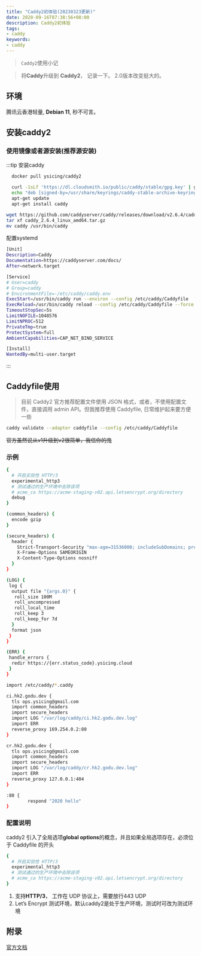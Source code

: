 ```yaml
---
title: "Caddy2初体验(20230323更新)"
date: 2020-09-16T07:38:56+08:00
description: Caddy2初体验
tags:
- caddy
keywords:
- caddy
---
```






> `Caddy2`使用小记

<!-- truncate -->

> 将**Caddy**升级到 **Caddy2**， 记录一下。 2.0版本改变挺大的。

## 环境

腾讯云香港轻量, **Debian 11**, 秒不可言。

## 安装caddy2

### 使用镜像或者源安装(推荐源安装)

:::tip 安装caddy

<Tabs>
  <TabItem value="docker" label="docker">

```bash title="caddy镜像"
  docker pull ysicing/caddy2
```
  </TabItem>
  <TabItem value="repo" label="repo(推荐)">

```bash title="caddy安装"
  curl -1sLf 'https://dl.cloudsmith.io/public/caddy/stable/gpg.key' | gpg --dearmor -o /usr/share/keyrings/caddy-stable-archive-keyring.gpg
  echo "deb [signed-by=/usr/share/keyrings/caddy-stable-archive-keyring.gpg] https://mirrors.ysicing.cloud/caddy/stable/deb/debian any-version main" | tee /etc/apt/sources.list.d/caddy.list
  apt-get update
  apt-get install caddy
```
  </TabItem>

<TabItem value="二进制" label="二进制">

```bash title="caddy安装"
wget https://github.com/caddyserver/caddy/releases/download/v2.6.4/caddy_2.6.4_linux_amd64.tar.gz
tar xf caddy_2.6.4_linux_amd64.tar.gz
mv caddy /usr/bin/caddy
```

配置systemd

```bash title="/etc/systemd/system/caddy.service"
[Unit]
Description=Caddy
Documentation=https://caddyserver.com/docs/
After=network.target

[Service]
# User=caddy
# Group=caddy
# EnvironmentFile=-/etc/caddy/caddy.env
ExecStart=/usr/bin/caddy run --environ --config /etc/caddy/Caddyfile
ExecReload=/usr/bin/caddy reload --config /etc/caddy/Caddyfile --force
TimeoutStopSec=5s
LimitNOFILE=1048576
LimitNPROC=512
PrivateTmp=true
ProtectSystem=full
AmbientCapabilities=CAP_NET_BIND_SERVICE

[Install]
WantedBy=multi-user.target
```

</TabItem>
</Tabs>

:::

## Caddyfile使用

> 目前 Caddy2 官方推荐配置文件使用 JSON 格式，或者，不使用配置文件，直接调用 admin API。但我推荐使用 Caddyfile, 日常维护起来要方便一些

```bash title="校验是否合法"
caddy validate --adapter caddyfile --config /etc/caddy/Caddyfile
```

<del>官方虽然说从v1升级到v2很简单，我信你的鬼</del>

### 示例

```bash title="/etc/caddy/Caddyfile"
{
  # 开启实验性 HTTP/3
  experimental_http3
  # 测试通过的生产环境中去除该项
  # acme_ca https://acme-staging-v02.api.letsencrypt.org/directory
  debug
}

(common_headers) {
  encode gzip
}

(secure_headers) {
  header {
    Strict-Transport-Security "max-age=31536000; includeSubDomains; preload"
    X-Frame-Options SAMEORIGIN
    X-Content-Type-Options nosniff
  }
}

(LOG) {
 log {
  output file "{args.0}" {
   roll_size 100M
   roll_uncompressed
   roll_local_time
   roll_keep 3
   roll_keep_for 7d
  }
  format json
 }
}

(ERR) {
 handle_errors {
  redir https://{err.status_code}.ysicing.cloud
 }
}

import /etc/caddy/*.caddy

```

```bash title="/etc/caddy/ysicing.caddy"
ci.hk2.godu.dev {
  tls ops.ysicing@gmail.com
  import common_headers
  import secure_headers
  import LOG "/var/log/caddy/ci.hk2.godu.dev.log"
  import ERR
  reverse_proxy 169.254.0.2:80
}

cr.hk2.godu.dev {
  tls ops.ysicing@gmail.com
  import common_headers
  import secure_headers
  import LOG "/var/log/caddy/cr.hk2.godu.dev.log"
  import ERR
  reverse_proxy 127.0.0.1:404
}

:80 {
        respond "2020 hello"
}
```

### 配置说明

caddy2 引入了全局选项**global options**的概念，并且如果全局选项存在，必须位于 Caddyfile 的开头

```bash title="全局配置"
{
  # 开启实验性 HTTP/3
  experimental_http3
  # 测试通过的生产环境中去除该项
  # acme_ca https://acme-staging-v02.api.letsencrypt.org/directory
}
```

1. 支持**HTTP/3**， 工作在 UDP 协议上，需要放行443 UDP
2. Let’s Encrypt 测试环境，默认caddy2是处于生产环境，测试时可改为测试环境

## 附录

[官方文档](https://caddyserver.com/docs/caddyfile)
